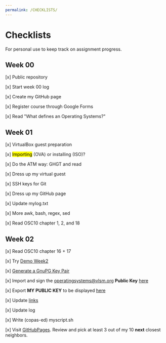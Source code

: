```yaml
---
permalink: /CHECKLISTS/
---
```


# Checklists
For personal use to keep track on assignment progress.

## Week 00
[x] Public repository

[x] Start week 00 log

[x] Create my GitHub page

[x] Register course through Google Forms

[x] Read "What defines an Operating Systems?"



## Week 01
[x] VirtualBox guest preparation

[x] <mark>Importing</mark> (OVA) or installing (ISO)?

[x] Do the ATM way: GHGT and read

[x] Dress up my virtual guest

[x] SSH keys for Git

[x] Dress up my GitHub page

[x] Update mylog.txt

[x] More awk, bash, regex, sed

[x] Read OSC10 chapter 1, 2, and 18

## Week 02
[x] Read OSC10 chapter 16 + 17

[x] Try [Demo Week2](https://github.com/UI-FASILKOM-OS/SistemOperasi/tree/master/Demos/)

[x] [Generate a GnuPG Key Pair](https://osp4diss.vlsm.org/ETC/ospubkey.txt) 

[x] Import and sign the operatingsystems@vlsm.org **Public Key** [here](https://osp4diss.vlsm.org/ETC/ospubkey.txt)

[x] Export **MY PUBLIC KEY** to be displayed [here](https://raw.githubusercontent.com/david-alexander01/os212/master/TXT/mypubkey.txt)

[x] Update [links](LINKS)

[x] Update log

[x] Write (copas-ed) myscript.sh

[x] Visit [GitHubPages](https://os.vlsm.org/Log/). Review and pick at least 3 out of my 10 **next** closest neighbors.